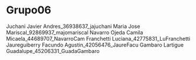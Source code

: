 # Grupo06
Juchani Javier Andres_36938637_jajuchani
Maria Jose Mariscal_92869937_majomariscal
Navarro Ojeda Camila Micaela_44689707_NavarroCam
Franchetti Luciana_42775831_LuFranchetti
Jaureguiberry Facundo Agustin_42056476_JaureFacu
Gambaro Lartigue Guadalupe_45206331_GuadaGambaro
